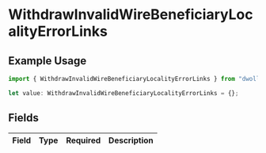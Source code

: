 # WithdrawInvalidWireBeneficiaryLocalityErrorLinks

## Example Usage

```typescript
import { WithdrawInvalidWireBeneficiaryLocalityErrorLinks } from "dwolla-typescript/models";

let value: WithdrawInvalidWireBeneficiaryLocalityErrorLinks = {};
```

## Fields

| Field       | Type        | Required    | Description |
| ----------- | ----------- | ----------- | ----------- |